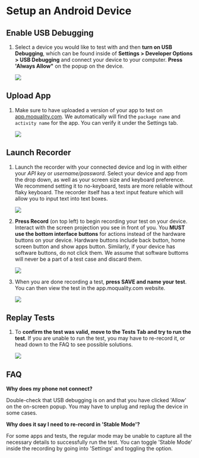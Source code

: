 # Setup an Android Device

## Enable USB Debugging

1. Select a device you would like to test with and then **turn on USB Debugging**, which can be found inside of **Settings > Developer Options > USB Debugging** and connect your device to your computer. **Press 'Always Allow"** on the popup on the device.

    <img src="../android/usb_debugging.png" style="max-width:600px;max-height:480px" />

## Upload App

1. Make sure to have uploaded a version of your app to test on [app.moquality.com](https://app.moquality.com). We automatically will find the `package name` and `activity name` for the app. You can verify it under the Settings tab.

    <img src="../android/package_name.png" style="max-width:600px;max-height:480px" />

## Launch Recorder

1. Launch the recorder with your connected device and log in with either your *API key* or *username/password*. Select your device and app from the drop down, as well as your screen size and keyboard preference. We recommend setting it to no-keyboard, tests are more reliable without flaky keyboard. The recorder itself has a text input feature which will allow you to input text into text boxes.

    <img src="../android/login.gif" style="max-width:600px;max-height:480px" />

2. **Press Record** (on top left) to begin  recording your test on your device. Interact with the screen projection you see in front of you. You **MUST use the bottom interface buttons** for actions instead of the hardware buttons on your device. Hardware buttons include back button, home screen button and show apps button. Similarly, if your device has software buttons, do not click them. We assume that software buttoms will never be a part of a test case and discard them.

    <img src="../android/recording_demo.gif" style="max-width:600px;max-height:480px" />

3. When you are done recording a test, **press SAVE and name your test**. You can then view the test in the app.moquality.com website.

    <img src="../android/save_test.gif" style="max-width:600px;max-height:480px" />

## Replay Tests

1. To **confirm the test was valid, move to the Tests Tab and try to run the test**. If you are unable to run the test, you may have to re-record it, or head down to the FAQ to see possible solutions.

    <img src="../android/test_replay.gif" style="max-width:600px;max-height:480px" />

## FAQ

**Why does my phone not connect?**

Double-check that USB debugging is on and that you have clicked 'Allow' on the on-screen popup. You may have to unplug and replug the device in some cases.

**Why does it say I need to re-record in 'Stable Mode'?**

For some apps and tests, the regular mode may be unable to capture all the necessary details to successfully run the test. You can toggle 'Stable Mode' inside the recording by going into 'Settings' and toggling the option.

